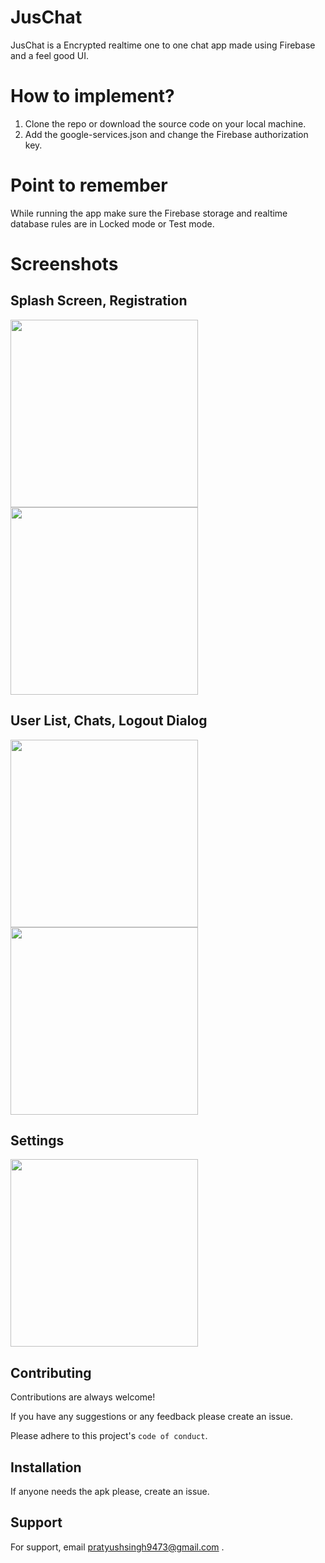 # JusChat
JusChat is a Encrypted realtime one to one chat app made using Firebase and a feel good UI.

# How to implement?

1. Clone the repo or download the source code on your local machine.
2. Add the google-services.json and change the Firebase authorization key.

# Point to remember

While running the app make sure the Firebase storage and realtime
database rules are in Locked mode or Test mode.

# Screenshots

## Splash Screen, Registration

<img src="images/i1.jpeg" width=300>    <img src="Images/i4.jpeg" width=300>    

## User List, Chats, Logout Dialog

<img src="images/i2.jpeg" width=300>    <img src="images/i3.jpeg" width=300>      

## Settings

<img src="images/i5.jpeg" width=300>   

## Contributing

Contributions are always welcome!

If you have any suggestions or any feedback please create an issue.

Please adhere to this project's `code of conduct`.
 
## Installation 

If anyone needs the apk please, create an issue. 
    
## Support

For support, email pratyushsingh9473@gmail.com .
